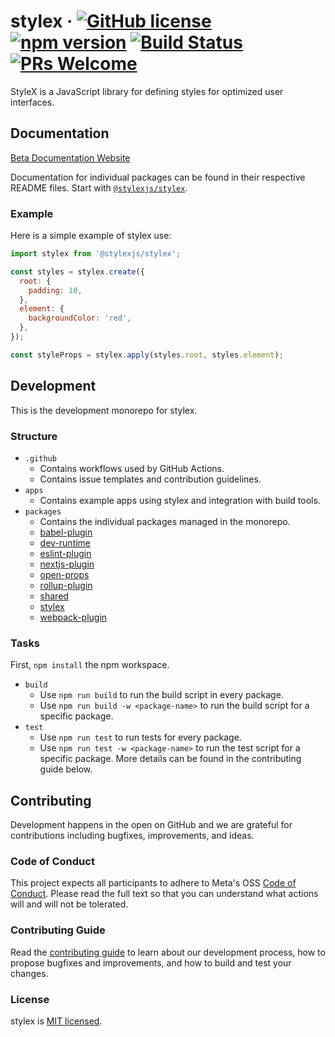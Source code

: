 # stylex &middot; [![GitHub license](https://img.shields.io/badge/license-MIT-blue.svg)](https://github.com/facebookexternal/stylex/blob/main/LICENSE) [![npm version](https://img.shields.io/npm/v/@stylexjs/stylex.svg?style=flat)](https://www.npmjs.com/package/@stylexjs/stylex) [![Build Status](https://github.com/facebookexternal/stylex/workflows/tests/badge.svg)](https://github.com/facebookexternal/stylex/actions) [![PRs Welcome](https://img.shields.io/badge/PRs-welcome-brightgreen.svg)](https://github.com/facebookexternal/stylex/blob/main/.github/CONTRIBUTING.md)

StyleX is a JavaScript library for defining styles for optimized user
interfaces.

## Documentation

[Beta Documentation Website](https://stylex-docusaurus.vercel.app/)

Documentation for individual packages can be found in their respective README
files. Start with
[`@stylexjs/stylex`](https://github.com/facebookexternal/stylex/blob/main/packages/stylex).

### Example

Here is a simple example of stylex use:

```js
import stylex from '@stylexjs/stylex';

const styles = stylex.create({
  root: {
    padding: 10,
  },
  element: {
    backgroundColor: 'red',
  },
});

const styleProps = stylex.apply(styles.root, styles.element);
```

## Development

This is the development monorepo for stylex.

### Structure

- `.github`
  - Contains workflows used by GitHub Actions.
  - Contains issue templates and contribution guidelines.
- `apps`
  - Contains example apps using stylex and integration with build tools.
- `packages`
  - Contains the individual packages managed in the monorepo.
  - [babel-plugin](https://github.com/facebookexternal/stylex/blob/main/packages/babel-plugin)
  - [dev-runtime](https://github.com/facebookexternal/stylex/blob/main/packages/dev-runtime)
  - [eslint-plugin](https://github.com/facebookexternal/stylex/blob/main/packages/eslint-plugin)
  - [nextjs-plugin](https://github.com/facebookexternal/stylex/blob/main/packages/nextjs-plugin)
  - [open-props](https://github.com/facebookexternal/stylex/blob/main/packages/open-props)
  - [rollup-plugin](https://github.com/facebookexternal/stylex/blob/main/packages/rollup-plugin)
  - [shared](https://github.com/facebookexternal/stylex/blob/main/packages/shared)
  - [stylex](https://github.com/facebookexternal/stylex/blob/main/packages/stylex)
  - [webpack-plugin](https://github.com/facebookexternal/stylex/blob/main/packages/webpack-plugin)

### Tasks

First, `npm install` the npm workspace.

- `build`
  - Use `npm run build` to run the build script in every package.
  - Use `npm run build -w <package-name>` to run the build script for a specific
    package.
- `test`
  - Use `npm run test` to run tests for every package.
  - Use `npm run test -w <package-name>` to run the test script for a specific
    package. More details can be found in the contributing guide below.

## Contributing

Development happens in the open on GitHub and we are grateful for contributions
including bugfixes, improvements, and ideas.

### Code of Conduct

This project expects all participants to adhere to Meta's OSS
[Code of Conduct](<(https://opensource.fb.com/code-of-conduct/)>). Please read
the full text so that you can understand what actions will and will not be
tolerated.

### Contributing Guide

Read the
[contributing guide](https://github.com/facebookexternal/stylex/blob/main/.github/CONTRIBUTING.md)
to learn about our development process, how to propose bugfixes and
improvements, and how to build and test your changes.

### License

stylex is [MIT licensed](./LICENSE).

